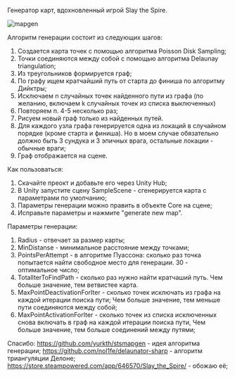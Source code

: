 Генератор карт, вдохновленный игрой Slay the Spire.

![mapgen](https://user-images.githubusercontent.com/108933370/197626814-d210cb0a-6c9e-4ba6-9201-7cfd576cb6d8.gif)

Алгоритм генерации состоит из следующих шагов:
1. Создается карта точек с помощью алгоритма Poisson Disk Sampling;
2. Точки соединяются между собой с помощью алгоритма Delaunay triangulation;
3. Из треугольников формируется граф;
4. По графу ищем кратчайший путь от старта до финиша по алгоритму Дийктры;
5. Исключаем n случайных точек найденного пути из графа (по желанию, включаем k случайных точек из списка выключенных)
6. Повторяем п. 4-5 несколько раз;
7. Рисуем новый граф только из найденных путей.
8. Для каждого узла графа генерируется одна из локаций в случайном порядке (кроме старта и финиша). Но в моем случае обязательно должно быть 3 сундука и 3 эпичных      врага, остальные локации - обычные враги;
9. Граф отображается на сцене.
 
Как пользоваться:
1. Скачайте преокт и добавьте его через Unity Hub;
2. В Unity запустите сцену SampleScene - сгенерируется карта с параметрами по умолчанию;
3. Параметры генерации можно править в объекте Core на сцене;
4. Исправьте параметры и нажмите "generate new map".

Параметры генерации:
1. Radius - отвечает за размер карты;
2. MinDistanse - минимальное расстояние между точками;
3. PointsPerAttempt - в алгоритме Пуассона: сколько раз точка попытается найти свободное место для генерации. 30 - оптимальное число;
4. TotalIterToFindPath - сколько раз нужно найти кратчаший путь. Чем больше значение, тем ветвистее карта.
5. MaxPointDeactivationForIter - сколько точек исключать из графа на каждой итерации поиска пути; Чем больше значение, тем меньше пути соединяются между собой;
6. MaxPointActivationForIter - сколько точек из списка исключенных снова включать в граф на каждой итерации поиска пути, Чем больше значение, тем больше соединений между    путями;
 
Спасибо:
https://github.com/yurkth/stsmapgen - идея алгоритма генерации;
https://github.com/nol1fe/delaunator-sharp - алгоритм триангуляции Делоне;
https://store.steampowered.com/app/646570/Slay_the_Spire/ - обожаю её;
